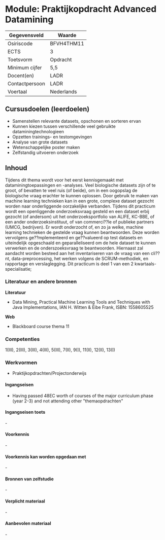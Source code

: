# Module: Praktijkopdracht Advanced Datamining

| Gegevensveld  | Waarde |
| ------------- | ------------- |
| Osiriscode  | BFVH4THM11  |
| ECTS  | 3 |
| Toetsvorm  | Opdracht |
| Minimum cijfer  | 5,5 |
| Docent(en)  | LADR |
| Contactpersoon  | LADR |
| Voertaal  | Nederlands |

## Cursusdoelen (leerdoelen)

- Samenstellen relevante datasets, opschonen en sorteren ervan
- Kunnen kiezen tussen verschillende veel gebruikte dataminingtechnologieen
- Opzetten trainings- en testomgevingen
- Analyse van grote datasets
- Wetenschappelijke poster maken
- Zelfstandig uitvoeren onderzoek

## Inhoud

Tijdens dit thema wordt voor het eerst kennisgemaakt met dataminingtoepassingen en -analyses. Veel biologische datasets zijn of te groot, of bevatten te veel ruis (of beide), om in een oogopslag de biologische vraag erachter te kunnen
oplossen. Door gebruik te maken van machine learning technieken kan in een grote, complexe dataset gezocht worden naar onderliggende oorzakelijke verbanden. Tijdens dit practicum wordt een openliggende onderzoeksvraag gesteld en een dataset erbij gezocht (of andersom) uit het onderzoeksportfolio van ALIFE, KC-BBE, of een ander onderzoeksinstituut, of van commerci??le of publieke partners (UMCG, bedrijven). Er wordt onderzocht of, en zo ja welke, machine learning technieken de gestelde vraag kunnen beantwoorden. Deze worden vervolgens ge??mplementeerd en ge??valueerd op test datasets en uiteindelijk opgeschaald en geparalleliseerd om de hele dataset te kunnen verwerken en de onderszoeksvraag te beantwoorden. Hiernaast zal aandacht worden besteed aan het inventariseren van de vraag van een cli??nt, data-preprocessing, het werken volgens de SCRUM-methodiek, en rapportage en verslaglegging. Dit practicum is deel 1 van een 2 kwartaals-specialisatie; 

### Literatuur en andere bronnen

**Literatuur**

- Data Mining, Practical Machine Learning Tools and Techniques with Java Implementations, IAN H. Witten & Eibe Frank, ISBN: 1558605525

**Web**

- Blackboard course thema 11

### Competenties
1(III), 2(III), 3(III), 4(III), 5(III), 7(II), 9(I), 11(II), 12(II), 13(I)

### Werkvormen  
- Praktijkopdrachten/Projectonderwijs  

#### Ingangseisen 
- Having passed 48EC worth of courses of the major curriculum phase (year 2-3) and not attending other "themaopdrachten"

#### Ingangseisen toets
\- 

#### Voorkennis
\-

#### Voorkennis kan worden opgedaan met
\-

#### Bronnen van zelfstudie
\-

#### Verplicht materiaal
\-

#### Aanbevolen materiaal
\-

